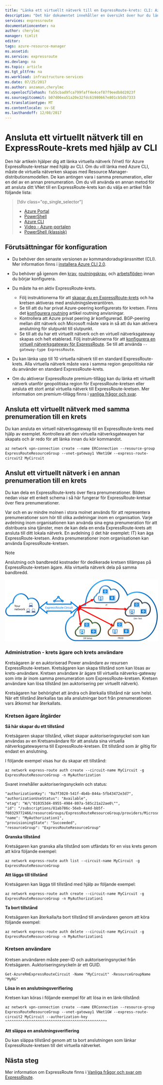 ```yaml
---
title: "Länka ett virtuellt nätverk till en ExpressRoute-krets: CLI: Azure | Microsoft Docs"
description: "Det här dokumentet innehåller en översikt över hur du länkar virtuella nätverk (Vnet) för ExpressRoute-kretsar med hjälp av Resource Manager-modellen och CLI."
services: expressroute
documentationcenter: na
author: cherylmc
manager: timlit
editor: 
tags: azure-resource-manager
ms.assetid: 
ms.service: expressroute
ms.devlang: na
ms.topic: article
ms.tgt_pltfrm: na
ms.workload: infrastructure-services
ms.date: 07/25/2017
ms.author: anzaman,cherylmc
ms.openlocfilehash: fa55cbad9fca799faff4e4cef87f9eedb8d2023f
ms.sourcegitcommit: b07d06ea51a20e32fdc61980667e801cb5db7333
ms.translationtype: MT
ms.contentlocale: sv-SE
ms.lasthandoff: 12/08/2017
---
```

# <a name="connect-a-virtual-network-to-an-expressroute-circuit-using-cli"></a>Ansluta ett virtuellt nätverk till en ExpressRoute-krets med hjälp av CLI

Den här artikeln hjälper dig att länka virtuella nätverk (Vnet) för Azure ExpressRoute-kretsar med hjälp av CLI. Om du vill länka med Azure CLI, måste de virtuella nätverken skapas med Resource Manager-distributionsmodellen. De kan antingen vara i samma prenumeration, eller en del av en annan prenumeration. Om du vill använda en annan metod för att ansluta ditt VNet till en ExpressRoute-krets kan du välja en artikel från följande lista:

> [!div class="op_single_selector"]
> * [Azure Portal](expressroute-howto-linkvnet-portal-resource-manager.md)
> * [PowerShell](expressroute-howto-linkvnet-arm.md)
> * [Azure CLI](howto-linkvnet-cli.md)
> * [Video - Azure-portalen](http://azure.microsoft.com/documentation/videos/azure-expressroute-how-to-create-a-connection-between-your-vpn-gateway-and-expressroute-circuit)
> * [PowerShell (klassisk)](expressroute-howto-linkvnet-classic.md)
> 

## <a name="configuration-prerequisites"></a>Förutsättningar för konfiguration

* Du behöver den senaste versionen av kommandoradsgränssnittet (CLI). Mer information finns i [installera Azure CLI 2.0](https://docs.microsoft.com/cli/azure/install-azure-cli).
* Du behöver gå igenom den [krav](expressroute-prerequisites.md), [routningskrav](expressroute-routing.md), och [arbetsflöden](expressroute-workflows.md) innan du börjar konfigurera.
* Du måste ha en aktiv ExpressRoute-krets. 
  * Följ instruktionerna för att [skapar du en ExpressRoute-krets](howto-circuit-cli.md) och ha kretsen aktiveras med anslutningsleverantören. 
  * Se till att du har privat Azure-peering konfigurerats för kretsen. Finns det [konfigurera routning](howto-routing-cli.md) artikel routning anvisningar. 
  * Kontrollera att Azure privat peering är konfigurerad. BGP-peering mellan ditt nätverk och Microsoft måste vara in så att du kan aktivera anslutning för slutpunkt till slutpunkt.
  * Se till att du har ett virtuellt nätverk och en virtuell nätverksgateway skapas och helt etablerad. Följ instruktionerna för att [konfigurera en virtuell nätverksgateway för ExpressRoute](https://docs.microsoft.com/azure/vpn-gateway/vpn-gateway-howto-site-to-site-resource-manager-cli). Se till att använda `--gateway-type ExpressRoute`.

* Du kan länka upp till 10 virtuella nätverk till en standard ExpressRoute-krets. Alla virtuella nätverk måste vara i samma region geopolitiska när du använder en standard ExpressRoute-krets. 

* Om du aktiverar ExpressRoute premium-tillägg kan du länka ett virtuellt nätverk utanför geopolitiska region för ExpressRoute-kretsen eller ansluta ett stort antal virtuella nätverk till ExpressRoute-kretsen. Mer information om premium-tillägg finns i [vanliga frågor och svar](expressroute-faqs.md).

## <a name="connect-a-virtual-network-in-the-same-subscription-to-a-circuit"></a>Ansluta ett virtuellt nätverk med samma prenumeration till en krets

Du kan ansluta en virtuell nätverksgateway till en ExpressRoute-krets med hjälp av exemplet. Kontrollera att den virtuella nätverksgatewayen har skapats och är redo för att länka innan du kör kommandot.

```azurecli
az network vpn-connection create --name ERConnection --resource-group ExpressRouteResourceGroup --vnet-gateway1 VNet1GW --express-route-circuit2 MyCircuit
```

## <a name="connect-a-virtual-network-in-a-different-subscription-to-a-circuit"></a>Anslut ett virtuellt nätverk i en annan prenumeration till en krets

Du kan dela en ExpressRoute-krets över flera prenumerationer. Bilden nedan visar ett enkelt schema i så här fungerar för ExpressRoute-kretsar över flera prenumerationer.

Var och en av mindre molnen i stora molnet används för att representera prenumerationer som hör till olika avdelningar inom en organisation. Varje avdelning inom organisationen kan använda sina egna prenumeration för att distribuera sina tjänster, men de kan dela en enda ExpressRoute-krets att ansluta till ditt lokala nätverk. En avdelning (i det här exemplet: IT) kan äga ExpressRoute-kretsen. Andra prenumerationer inom organisationen kan använda ExpressRoute-kretsen.

> [!NOTE]
> Anslutning och bandbredd kostnader för dedikerade kretsen tillämpas på ExpressRoute-kretsen ägare. Alla virtuella nätverk dela på samma bandbredd.
> 
> 

![Anslutning över prenumerationer](./media/expressroute-howto-linkvnet-classic/cross-subscription.png)

### <a name="administration---circuit-owners-and-circuit-users"></a>Administration - krets ägare och krets användare

Kretsägaren är en auktoriserad Power användare av resursen ExpressRoute-kretsen. Kretsägaren kan skapa tillstånd som kan lösas av krets-användare. Kretsen användare är ägare till virtuella nätverks-gateway som inte är inom samma prenumeration som ExpressRoute-kretsen. Kretsen användare kan lösa tillstånd (en auktorisering per virtuellt nätverk).

Kretsägaren har behörighet att ändra och återkalla tillstånd när som helst. När ett tillstånd återkallas tas alla anslutningar bort från prenumerationen vars åtkomst har återkallats.

### <a name="circuit-owner-operations"></a>Kretsen ägare åtgärder

**Så här skapar du ett tillstånd**

Kretsägaren skapar tillstånd, vilket skapar auktoriseringsnyckel som kan användas av en Kretsanvändare för att ansluta sina virtuella nätverksgatewayerna till ExpressRoute-kretsen. Ett tillstånd som är giltig för endast en anslutning.

I följande exempel visas hur du skapar ett tillstånd:

```azurecli
az network express-route auth create --circuit-name MyCircuit -g ExpressRouteResourceGroup -n MyAuthorization
```

Svaret innehåller auktoriseringsnyckeln och status:

```azurecli
"authorizationKey": "0a7f3020-541f-4b4b-844a-5fb43472e3d7",
"authorizationUseStatus": "Available",
"etag": "W/\"010353d4-8955-4984-807a-585c21a22ae0\"",
"id": "/subscriptions/81ab786c-56eb-4a4d-bb5f-f60329772466/resourceGroups/ExpressRouteResourceGroup/providers/Microsoft.Network/expressRouteCircuits/MyCircuit/authorizations/MyAuthorization1",
"name": "MyAuthorization1",
"provisioningState": "Succeeded",
"resourceGroup": "ExpressRouteResourceGroup"
```

**Granska tillstånd**

Kretsägaren kan granska alla tillstånd som utfärdats för en viss krets genom att köra följande exempel:

```azurecli
az network express-route auth list --circuit-name MyCircuit -g ExpressRouteResourceGroup
```

**Att lägga till tillstånd**

Kretsägaren kan lägga till tillstånd med hjälp av följande exempel:

```azurecli
az network express-route auth create --circuit-name MyCircuit -g ExpressRouteResourceGroup -n MyAuthorization1
```

**Ta bort tillstånd**

Kretsägaren kan återkalla/ta bort tillstånd till användaren genom att köra följande exempel:

```azurecli
az network express-route auth delete --circuit-name MyCircuit -g ExpressRouteResourceGroup -n MyAuthorization1
```

### <a name="circuit-user-operations"></a>Kretsen användare

Kretsen användaren måste peer-ID och auktoriseringsnyckel från Kretsägaren. Auktoriseringsnyckeln är ett GUID.

```azurecli
Get-AzureRmExpressRouteCircuit -Name "MyCircuit" -ResourceGroupName "MyRG"
```

**Lösa in en anslutningsverifiering**

Kretsen kan köras i följande exempel för att lösa in en länk-tillstånd:

```azurecli
az network vpn-connection create --name ERConnection --resource-group ExpressRouteResourceGroup --vnet-gateway1 VNet1GW --express-route-circuit2 MyCircuit --authorization-key "^^^^^^^^^^^^^^^^^^^^^^^^^^^^^^^^^^^^^^^^^^^^^"
```

**Att släppa en anslutningsverifiering**

Du kan släppa tillstånd genom att ta bort anslutningen som länkar ExpressRoute-kretsen till det virtuella nätverket.

## <a name="next-steps"></a>Nästa steg

Mer information om ExpressRoute finns i [Vanliga frågor och svar om ExpressRoute](expressroute-faqs.md).